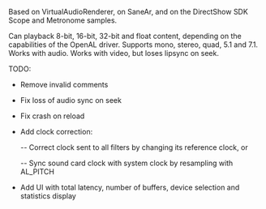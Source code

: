 Based on VirtualAudioRenderer, on SaneAr, and on the DirectShow SDK Scope and Metronome samples.

Can playback 8-bit, 16-bit, 32-bit and float content, depending on the capabilities of the OpenAL driver.
Supports mono, stereo, quad, 5.1 and 7.1.
Works with audio.
Works with video, but loses lipsync on seek.

TODO:
- Remove invalid comments
- Fix loss of audio sync on seek
- Fix crash on reload
- Add clock correction:

  -- Correct clock sent to all filters by changing its reference clock, or
  
  -- Sync sound card clock with system clock by resampling with AL_PITCH
  
- Add UI with total latency, number of buffers, device selection and statistics display
